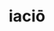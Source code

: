 ---
title: iaciō
meaning: to throw
ch: [ten, f1, f, 7r]
pos: verb
inf: iacere
secondppstem: iac
infend: ere
thirdpp: iēcī
fourthpp: iactus
conjugation: third
derivatives: eject, projector
laudio: ../assets/audio/iacio-laudio.mp3
sixms: I
six: y
---